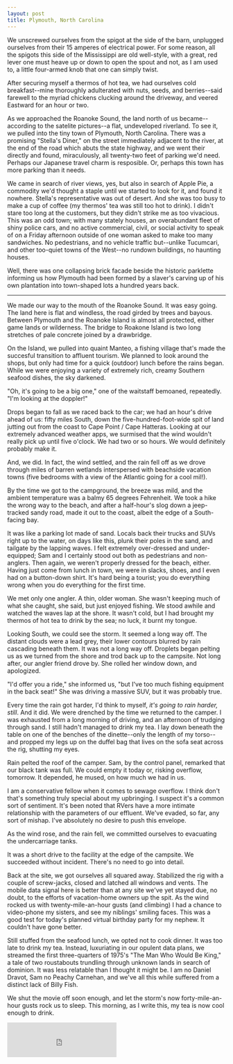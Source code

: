 ```yaml
---
layout: post
title: Plymouth, North Carolina
---
```


We unscrewed ourselves from the spigot at the side of the barn, unplugged ourselves from their 15 amperes of electrical power. For some reason, all the spigots this side of the Mississippi are old well-style, with a great, red lever one must heave up or down to open the spout and not, as I am used to, a little four-armed knob that one can simply twist.

After securing myself a thermos of hot tea, we had ourselves cold breakfast--mine thoroughly adulterated with nuts, seeds, and berries--said farewell to the myriad chickens clucking around the driveway, and veered Eastward for an hour or two.

As we approached the Roanoke Sound, the land north of us became--according to the satelite pictures--a flat, undeveloped riverland. To see it, we pulled into the tiny town of Plymouth, North Carolina. There was a promising "Stella's Diner," on the street immediately adjacent to the river, at the end of the road which abuts the state highway, and we went their directly and found, miraculously, all twenty-two feet of parking we'd need. Perhaps our Japanese travel charm is resposible. Or, perhaps this town has more parking than it needs.

We came in search of river views, yes, but also in search of Apple Pie, a commodity we'd thought a staple until we started to look for it, and found it nowhere. Stella's representative was out of desert. And she was too busy to make a cup of coffee (my thermos' tea was still too hot to drink). I didn't stare too long at the customers, but they didn't strike me as too vivacious. This was an odd town; with many stately houses, an overabundant fleet of shiny police cars, and no active commercial, civil, or social activity to speak of on a Friday afternoon outside of one woman asked to make too many sandwiches. No pedestrians, and no vehicle traffic but--unlike Tucumcari, and other too-quiet towns of the West--no rundown buildings, no haunting houses.

Well, there was one collapsing brick facade beside the historic parklette informing us how Plymouth had been formed by a slaver's carving up of his own plantation into town-shaped lots a hundred years back.

---

We made our way to the mouth of the Roanoke Sound. It was easy going. The land here is flat and windless, the road girded by trees and bayous. Between Plymouth and the Roanoke Island is almost all protected, either game lands or wilderness. The bridge to Roakone Island is two long stretches of pale concrete joined by a drawbridge.

On the Island, we pulled into quaint Manteo, a fishing village that's made the succesful transition to affluent tourism. We planned to look around the shops, but only had time for a quick (outdoor) lunch before the rains began. While we were enjoying a variety of extremely rich, creamy Southern seafood dishes, the sky darkened.

"Oh, it's going to be a big one," one of the waitstaff bemoaned, repeatedly. "I'm looking at the doppler!"

Drops began to fall as we raced back to the car; we had an hour's drive ahead of us: fifty miles South, down the five-hundred-foot-wide spit of land jutting out from the coast to Cape Point / Cape Hatteras. Looking at our extremely advanced weather apps, we surmised that the wind wouldn't really pick up until five o'clock. We had two or so hours. We would definitely probably make it.

And, we did. In fact, the wind settled, and the rain fell off as we drove through miles of barren wetlands interspersed with beachside vacation towns (five bedrooms with a view of the Atlantic going for a cool mil!).

By the time we got to the campground, the breeze was mild, and the ambient temperature was a balmy 65 degrees Fehrenheit. We took a hike the wrong way to the beach, and after a half-hour's slog down a jeep-tracked sandy road, made it out to the coast, albeit the edge of a South-facing bay.

It was like a parking lot made of sand. Locals back their trucks and SUVs right up to the water, on days like this, plunk their poles in the sand, and tailgate by the lapping waves. I felt extremely over-dressed and under-equipped; Sam and I certainly stood out both as pedestrians and non-anglers. Then again, we weren't properly dressed for the beach, either. Having just come from lunch in town, we were in slacks, shoes, and I even had on a button-down shirt. It's hard being a tourist; you do everything wrong when you do everything for the first time.

We met only one angler. A thin, older woman. She wasn't keeping much of what she caught, she said, but just enjoyed fishing. We stood awhile and watched the waves lap at the shore. It wasn't cold, but I had brought my thermos of hot tea to drink by the sea; no luck, it burnt my tongue.

Looking South, we could see the storm. It seemed a long way off. The distant clouds were a lead grey, their lower contours blurred by rain cascading beneath them. It was not a long way off. Droplets began pelting us as we turned from the shore and trod back up to the campsite. Not long after, our angler friend drove by. She rolled her window down, and apologized.

"I'd offer you a ride," she informed us, "but I've too much fishing equipment in the back seat!" She was driving a massive SUV, but it was probably true.

Every time the rain got harder, I'd think to myself, *it's going to rain harder, still*. And it did. We were drenched by the time we returned to the camper. I was exhausted from a long morning of driving, and an afternoon of trudging through sand. I still hadn't managed to drink my tea. I lay down beneath the table on one of the benches of the dinette--only the length of my torso--and propped my legs up on the duffel bag that lives on the sofa seat across the rig, shutting my eyes.

Rain pelted the roof of the camper. Sam, by the control panel, remarked that our black tank was full. We could empty it today or, risking overflow, tomorrow. It depended, he mused, on how much we had in us.

I am a conservative fellow when it comes to sewage overflow. I think don't that's something truly special about my upbringing. I suspect it's a common sort of sentiment. It's been noted that RVers have a more intimate relationship with the parameters of our effluent. We've evaded, so far, any sort of mishap. I've absolutely no desire to push this envelope.

As the wind rose, and the rain fell, we committed ourselves to evacuating the undercarriage tanks.

It was a short drive to the facility at the edge of the campsite. We succeeded without incident. There's no need to go into detail.

Back at the site, we got ourselves all squared away. Stabilized the rig with a couple of screw-jacks, closed and latched all windows and vents. The mobile data signal here is better than at any site we've yet stayed due, no doubt, to the efforts of vacation-home owners up the spit. As the wind rocked us with twenty-mile-an-hour gusts (and climbing) I had a chance to video-phone my sisters, and see my niblings' smiling faces. This was a good test for today's planned virtual birthday party for my nephew. It couldn't have gone better.

Still stuffed from the seafood lunch, we opted not to cook dinner. It was too late to drink my tea. Instead, luxuriating in our opulent data plans, we streamed the first three-quarters of 1975's "The Man Who Would Be King," a tale of two roustabouts trundling through unknown lands in search of dominion. It was less relatable than I thought it might be. I am no Daniel Dravot, Sam no Peachy Carnehan, and we've all this while suffered from a distinct lack of Billy Fish.

We shut the movie off soon enough, and let the storm's now forty-mile-an-hour gusts rock us to sleep. This morning, as I write this, my tea is now cool enough to drink.

<iframe src="https://open.spotify.com/embed/track/2D06uyWXjBkazzrsHFfBbD" width="50%" height="80" frameborder="0" allowtransparency="true" allow="encrypted-media"></iframe>
